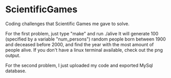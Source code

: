 # ScientificGames
Coding challenges that Scientific Games me gave to solve.

For the first problem, just type "make" and run ./alive <filename>
It will generate 100 (specified by a variable "num_persons") random
people born between 1900 and deceased before 2000, and find
the year with the most amount of people alive.
If you don't have a linux terminal available, check out the png output.

For the second problem, I just uploaded my code and exported MySql database.
 
